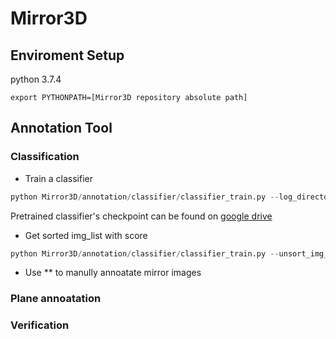 # Mirror3D

## Enviroment Setup

python 3.7.4

```shell
export PYTHONPATH=[Mirror3D repository absolute path]

```

## Annotation Tool

### Classification

- Train a classifier 

```python
python Mirror3D/annotation/classifier/classifier_train.py --log_directory [checkpoint and .log file saved directory] --train_pos_list [training positive_sample_path.txt] --train_neg_list [training negative_sample_path.txt] --val_pos_list [validation positive_sample_path.txt] --val_neg_list [validation negative_sample_path.txt]

```
Pretrained classifier's checkpoint can be found on [google drive](https://www.example.com)

- Get sorted img_list with score 

```python
python Mirror3D/annotation/classifier/classifier_train.py --unsort_img_list [img_path_to_be_sorted.txt] --resume_path [classifier_checkpoint_path] --output_save_folder [output_folder_path to save the output txt]

```

- Use ** to manully annoatate mirror images


### Plane annoatation


### Verification